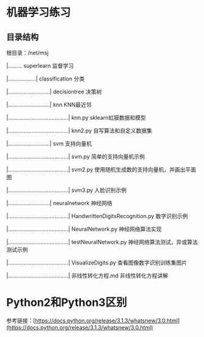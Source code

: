# 机器学习练习

## 目录结构

根目录：/net/msj

|……… superlearn  监督学习

|………………| classification 分类

|………………………| decisiontree 决策树

|………………………|  knn KNN最近邻

|…………………………………|  knn.py sklearn虹膜数据和模型

|…………………………………|  knn2.py 自写算法和自定义数据集

|………………………|  svm 支持向量机

|…………………………………|  svm.py 简单的支持向量机示例

|…………………………………|  svm2.py 使用随机生成数的支持向量机，并画出平面图

|…………………………………|  svm3.py 人脸识别示例

|………………………|  neuralnetwork 神经网络

|…………………………………|  HandwrittenDigitsRecognition.py 数字识别示例

|…………………………………|  NeuralNetwork.py 神经网络算法实现

|…………………………………|  testNeuralNetwork.py 神经网络算法测试，异或算法测试示例

|…………………………………|  VisualizeDigits.py 查看图像数字识别训练集图片

|…………………………………|  非线性转化方程.md 非线性转化方程讲解

# Python2和Python3区别
参考链接：[https://docs.python.org/release/3.1.3/whatsnew/3.0.html](https://docs.python.org/release/3.1.3/whatsnew/3.0.html)
